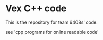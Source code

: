 # Vex C++ code
This is the repository for team 6408s' code.

see 'cpp programs for online readable code'
